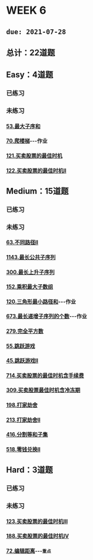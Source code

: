 # WEEK 6
## `due: 2021-07-28`
## 总计：22道题
## Easy：4道题
### 已练习

### 未练习
#### [53.最大子序和](https://leetcode-cn.com/problems/maximum-subarray/)
#### [70.爬楼梯](https://leetcode-cn.com/problems/climbing-stairs/description/)---作业
#### [121.买卖股票的最佳时机](https://leetcode-cn.com/problems/best-time-to-buy-and-sell-stock/)
#### [122.买卖股票的最佳时机Ⅱ](https://leetcode-cn.com/problems/best-time-to-buy-and-sell-stock-ii/)


## Medium：15道题
### 已练习

### 未练习
#### [63.不同路径Ⅱ](https://leetcode-cn.com/problems/unique-paths-ii/)
#### [1143.最长公共子序列](https://leetcode-cn.com/problems/longest-common-subsequence/)
#### [300.最长上升子序列](https://leetcode-cn.com/problems/longest-increasing-subsequence/)
#### [152.乘积最大子数组](https://leetcode-cn.com/problems/maximum-product-subarray/)
#### [120.三角形最小路径和](https://leetcode-cn.com/problems/triangle/description/)---作业
#### [673.最长递增子序列的个数](https://leetcode-cn.com/problems/number-of-longest-increasing-subsequence/)---作业
#### [279.完全平方数](https://leetcode-cn.com/problems/perfect-squares/)
#### [55.跳跃游戏](https://leetcode-cn.com/problems/jump-game/)
#### [45.跳跃游戏Ⅱ](https://leetcode-cn.com/problems/jump-game-ii/)
#### [714.买卖股票的最佳时机含手续费](https://leetcode-cn.com/problems/best-time-to-buy-and-sell-stock-with-transaction-fee/)
#### [309.买卖股票最佳时机含冷冻期](https://leetcode-cn.com/problems/best-time-to-buy-and-sell-stock-with-cooldown/)
#### [198.打家劫舍](https://leetcode-cn.com/problems/house-robber/)
#### [213.打家劫舍Ⅱ](https://leetcode-cn.com/problems/house-robber-ii/)
#### [416.分割等和子集](https://leetcode-cn.com/problems/partition-equal-subset-sum/)
#### [518.零钱兑换Ⅱ](https://leetcode-cn.com/problems/coin-change-2/)


## Hard：3道题
### 已练习

### 未练习
#### [123.买卖股票的最佳时机Ⅲ](https://leetcode-cn.com/problems/best-time-to-buy-and-sell-stock-iii/)
#### [188.买卖股票的最佳时机Ⅳ](https://leetcode-cn.com/problems/best-time-to-buy-and-sell-stock-iv/)
#### [72.编辑距离](https://leetcode-cn.com/problems/edit-distance/)---`重点`
